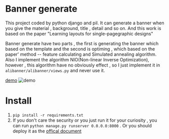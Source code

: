 # Banner generate
This project coded by python django and pil. It can generate a banner when you give the material , background, title , detail and so on. And this work is based on the paper "Learning layouts for single-pagegraphic designs" 

Banner generate have two parts , the first is generating the banner which based on the template and the second is optiming , which based on the paper' method -- feature calculating and Simulated annealing algorithm. Also I implement the algorithm NIO(Non-linear Inverse Optimization), however , this algorithm have no obviously effect , so I just implement it in `alibanner/alibanner/views.py` and never use it.

[demo](http://123.56.90.153:8002)
![demo](https://ww1.sinaimg.cn/large/006y8lVajw1fcmkooub6gg31a10sqb2a.gif)

# Install
1. `pip install -r requirements.txt`
2. If you don't care the security or you just run it for your curiosity , you can run `python manage.py runserver 0.0.0.0:8000` . Or you should deploy it as the [offical document](https://docs.djangoproject.com/en/1.10/howto/deployment/)


